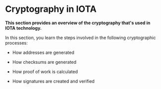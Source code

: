 # Cryptography in IOTA

**This section provides an overview of the cryptography that's used in IOTA technology.**

In this section, you learn the steps involved in the following cryptographic processes:

- How addresses are generated

- How checksums are generated

- How proof of work is calculated

- How signatures are created and verified

